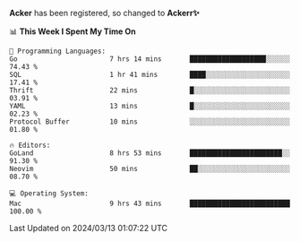 **Acker** has been registered, so changed to **Ackerr✨**

<!--START_SECTION:waka-->
📊 **This Week I Spent My Time On** 

```text
💬 Programming Languages: 
Go                       7 hrs 14 mins       ███████████████████░░░░░░   74.43 % 
SQL                      1 hr 41 mins        ████░░░░░░░░░░░░░░░░░░░░░   17.41 % 
Thrift                   22 mins             █░░░░░░░░░░░░░░░░░░░░░░░░   03.91 % 
YAML                     13 mins             █░░░░░░░░░░░░░░░░░░░░░░░░   02.23 % 
Protocol Buffer          10 mins             ░░░░░░░░░░░░░░░░░░░░░░░░░   01.80 % 

🔥 Editors: 
GoLand                   8 hrs 53 mins       ███████████████████████░░   91.30 % 
Neovim                   50 mins             ██░░░░░░░░░░░░░░░░░░░░░░░   08.70 % 

💻 Operating System: 
Mac                      9 hrs 43 mins       █████████████████████████   100.00 % 
```


 Last Updated on 2024/03/13 01:07:22 UTC
<!--END_SECTION:waka-->
